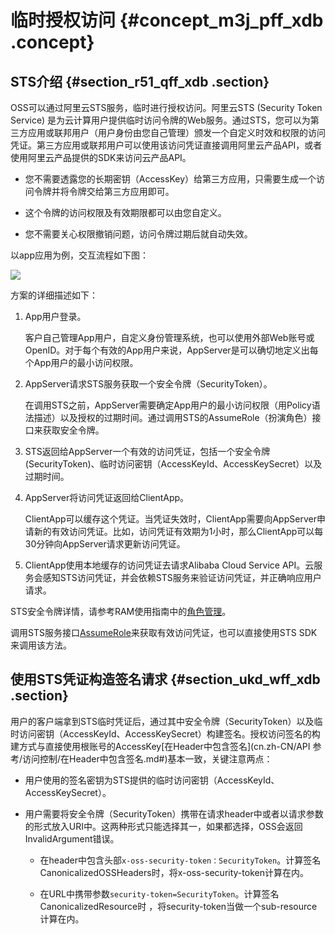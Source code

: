 # 临时授权访问 {#concept_m3j_pff_xdb .concept}

## STS介绍 {#section_r51_qff_xdb .section}

OSS可以通过阿里云STS服务，临时进行授权访问。阿里云STS \(Security Token Service\) 是为云计算用户提供临时访问令牌的Web服务。通过STS，您可以为第三方应用或联邦用户（用户身份由您自己管理）颁发一个自定义时效和权限的访问凭证。第三方应用或联邦用户可以使用该访问凭证直接调用阿里云产品API，或者使用阿里云产品提供的SDK来访问云产品API。

-   您不需要透露您的长期密钥（AccessKey）给第三方应用，只需要生成一个访问令牌并将令牌交给第三方应用即可。

-   这个令牌的访问权限及有效期限都可以由您自定义。

-   您不需要关心权限撤销问题，访问令牌过期后就自动失效。


以app应用为例，交互流程如下图：

![](http://static-aliyun-doc.oss-cn-hangzhou.aliyuncs.com/assets/img/4670/3535_zh-CN.png)

方案的详细描述如下：

1.  App用户登录。

    客户自己管理App用户，自定义身份管理系统，也可以使用外部Web账号或OpenID。对于每个有效的App用户来说，AppServer是可以确切地定义出每个App用户的最小访问权限。

2.  AppServer请求STS服务获取一个安全令牌（SecurityToken）。

    在调用STS之前，AppServer需要确定App用户的最小访问权限（用Policy语法描述）以及授权的过期时间。通过调用STS的AssumeRole（扮演角色）接口来获取安全令牌。

3.  STS返回给AppServer一个有效的访问凭证，包括一个安全令牌\(SecurityToken\)、临时访问密钥（AccessKeyId、AccessKeySecret）以及过期时间。
4.  AppServer将访问凭证返回给ClientApp。

    ClientApp可以缓存这个凭证。当凭证失效时，ClientApp需要向AppServer申请新的有效访问凭证。比如，访问凭证有效期为1小时，那么ClientApp可以每30分钟向AppServer请求更新访问凭证。

5.  ClientApp使用本地缓存的访问凭证去请求Alibaba Cloud Service API。云服务会感知STS访问凭证，并会依赖STS服务来验证访问凭证，并正确响应用户请求。

STS安全令牌详情，请参考RAM使用指南中的[角色管理](https://help.aliyun.com/document_detail/28649.html)。

调用STS服务接口[AssumeRole](https://help.aliyun.com/document_detail/28763.html)来获取有效访问凭证，也可以直接使用STS SDK来调用该方法。

## 使用STS凭证构造签名请求 {#section_ukd_wff_xdb .section}

用户的客户端拿到STS临时凭证后，通过其中安全令牌（SecurityToken）以及临时访问密钥（AccessKeyId、AccessKeySecret）构建签名。授权访问签名的构建方式与直接使用根账号的AccessKey[在Header中包含签名](cn.zh-CN/API 参考/访问控制/在Header中包含签名.md#)基本一致，关键注意两点：

-   用户使用的签名密钥为STS提供的临时访问密钥（AccessKeyId、AccessKeySecret）。

-   用户需要将安全令牌（SecurityToken）携带在请求header中或者以请求参数的形式放入URI中。这两种形式只能选择其一，如果都选择，OSS会返回InvalidArgument错误。

    -   在header中包含头部`x-oss-security-token：SecurityToken`。计算签名CanonicalizedOSSHeaders时，将x-oss-security-token计算在内。

    -   在URL中携带参数`security-token=SecurityToken`。计算签名CanonicalizedResource时 ，将security-token当做一个sub-resource计算在内。


